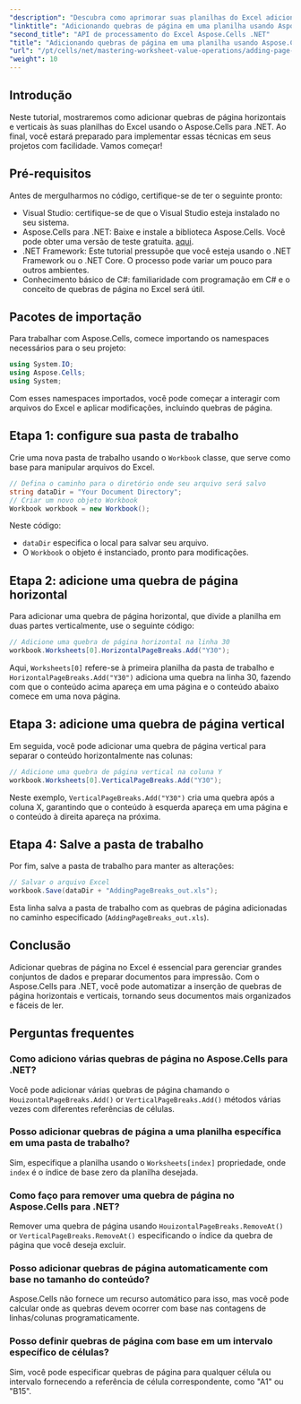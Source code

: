 ```yaml
---
"description": "Descubra como aprimorar suas planilhas do Excel adicionando quebras de página horizontais e verticais de forma eficaz usando o Aspose.Cells para .NET. Este guia completo orienta você nas etapas de configuração e codificação necessárias."
"linktitle": "Adicionando quebras de página em uma planilha usando Aspose.Cells"
"second_title": "API de processamento do Excel Aspose.Cells .NET"
"title": "Adicionando quebras de página em uma planilha usando Aspose.Cells"
"url": "/pt/cells/net/mastering-worksheet-value-operations/adding-page-breaks/"
"weight": 10
---
```


## Introdução

Neste tutorial, mostraremos como adicionar quebras de página horizontais e verticais às suas planilhas do Excel usando o Aspose.Cells para .NET. Ao final, você estará preparado para implementar essas técnicas em seus projetos com facilidade. Vamos começar!

## Pré-requisitos
Antes de mergulharmos no código, certifique-se de ter o seguinte pronto:
- Visual Studio: certifique-se de que o Visual Studio esteja instalado no seu sistema.
- Aspose.Cells para .NET: Baixe e instale a biblioteca Aspose.Cells. Você pode obter uma versão de teste gratuita. [aqui](https://releases.aspose.com/cells/net/).
- .NET Framework: Este tutorial pressupõe que você esteja usando o .NET Framework ou o .NET Core. O processo pode variar um pouco para outros ambientes.
- Conhecimento básico de C#: familiaridade com programação em C# e o conceito de quebras de página no Excel será útil.

## Pacotes de importação
Para trabalhar com Aspose.Cells, comece importando os namespaces necessários para o seu projeto:

```csharp
using System.IO;
using Aspose.Cells;
using System;
```

Com esses namespaces importados, você pode começar a interagir com arquivos do Excel e aplicar modificações, incluindo quebras de página.

## Etapa 1: configure sua pasta de trabalho
Crie uma nova pasta de trabalho usando o `Workbook` classe, que serve como base para manipular arquivos do Excel.

```csharp
// Defina o caminho para o diretório onde seu arquivo será salvo
string dataDir = "Your Document Directory";
// Criar um novo objeto Workbook
Workbook workbook = new Workbook();
```
Neste código:
- `dataDir` especifica o local para salvar seu arquivo.
- O `Workbook` o objeto é instanciado, pronto para modificações.

## Etapa 2: adicione uma quebra de página horizontal
Para adicionar uma quebra de página horizontal, que divide a planilha em duas partes verticalmente, use o seguinte código:

```csharp
// Adicione uma quebra de página horizontal na linha 30
workbook.Worksheets[0].HorizontalPageBreaks.Add("Y30");
```
Aqui, `Worksheets[0]` refere-se à primeira planilha da pasta de trabalho e `HorizontalPageBreaks.Add("Y30")` adiciona uma quebra na linha 30, fazendo com que o conteúdo acima apareça em uma página e o conteúdo abaixo comece em uma nova página.

## Etapa 3: adicione uma quebra de página vertical
Em seguida, você pode adicionar uma quebra de página vertical para separar o conteúdo horizontalmente nas colunas:

```csharp
// Adicione uma quebra de página vertical na coluna Y
workbook.Worksheets[0].VerticalPageBreaks.Add("Y30");
```
Neste exemplo, `VerticalPageBreaks.Add("Y30")` cria uma quebra após a coluna X, garantindo que o conteúdo à esquerda apareça em uma página e o conteúdo à direita apareça na próxima.

## Etapa 4: Salve a pasta de trabalho
Por fim, salve a pasta de trabalho para manter as alterações:

```csharp
// Salvar o arquivo Excel
workbook.Save(dataDir + "AddingPageBreaks_out.xls");
```
Esta linha salva a pasta de trabalho com as quebras de página adicionadas no caminho especificado (`AddingPageBreaks_out.xls`).

## Conclusão
Adicionar quebras de página no Excel é essencial para gerenciar grandes conjuntos de dados e preparar documentos para impressão. Com o Aspose.Cells para .NET, você pode automatizar a inserção de quebras de página horizontais e verticais, tornando seus documentos mais organizados e fáceis de ler.

## Perguntas frequentes

### Como adiciono várias quebras de página no Aspose.Cells para .NET?
Você pode adicionar várias quebras de página chamando o `HouizontalPageBreaks.Add()` or `VerticalPageBreaks.Add()` métodos várias vezes com diferentes referências de células.

### Posso adicionar quebras de página a uma planilha específica em uma pasta de trabalho?
Sim, especifique a planilha usando o `Worksheets[index]` propriedade, onde `index` é o índice de base zero da planilha desejada.

### Como faço para remover uma quebra de página no Aspose.Cells para .NET?
Remover uma quebra de página usando `HouizontalPageBreaks.RemoveAt()` or `VerticalPageBreaks.RemoveAt()` especificando o índice da quebra de página que você deseja excluir.

### Posso adicionar quebras de página automaticamente com base no tamanho do conteúdo?
Aspose.Cells não fornece um recurso automático para isso, mas você pode calcular onde as quebras devem ocorrer com base nas contagens de linhas/colunas programaticamente.

### Posso definir quebras de página com base em um intervalo específico de células?
Sim, você pode especificar quebras de página para qualquer célula ou intervalo fornecendo a referência de célula correspondente, como "A1" ou "B15".